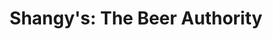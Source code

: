 ---
title: "Shangy's: The Beer Authority"
url: /macungie/shangys-the-beer-authority/
shop: alcohol
---